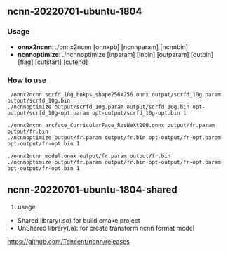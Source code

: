## ncnn-20220701-ubuntu-1804
### Usage
* **onnx2ncnn**: ./onnx2ncnn [onnxpb] [ncnnparam] [ncnnbin]
* **ncnnoptimize**: ./ncnnoptimize [inparam] [inbin] [outparam] [outbin] [flag] [cutstart] [cutend]

### How to use
  ```
  ./onnx2ncnn scrfd_10g_bnkps_shape256x256.onnx output/scrfd_10g.param output/scrfd_10g.bin
  ./ncnnoptimize output/scrfd_10g.param output/scrfd_10g.bin opt-output/scrfd_10g-opt.param opt-output/scrfd_10g-opt.bin 1

  ./onnx2ncnn arcface_CurricularFace_ResNeXt200.onnx output/fr.param output/fr.bin
  ./ncnnoptimize output/fr.param output/fr.bin opt-output/fr-opt.param opt-output/fr-opt.bin 1

  ./onnx2ncnn model.onnx output/fr.param output/fr.bin
  ./ncnnoptimize output/fr.param output/fr.bin opt-output/fr-opt.param opt-output/fr-opt.bin 1
  ```

## ncnn-20220701-ubuntu-1804-shared

1. usage
- Shared library(.so) for build cmake project
- UnShared library(.a): for create transform ncnn format model

https://github.com/Tencent/ncnn/releases
